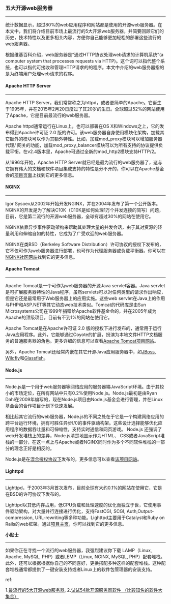 ### 五大开源web服务器
---

统计数据显示，超过80%的web应用程序和网站都是使用的开源web服务器。在本文中，我们将介绍目前市场上最流行的5大开源web服务器，并简要回顾它们的历史，技术特性以及更多相关内容，方便你自己能够更加轻松的部署这些流行的web服务器。

根据维基百科介绍，web服务器是“通过HTTP协议处理web请求的计算机系统”(a computer system that processes requests via HTTP)。这个词可以指代整个系统，也可以指代可接收和管理HTTP请求的的程序。本文中介绍的web服务器指的是为终端用户处理web请求的程序。

####  Apache HTTP Server

------

Apache HTTP Server，我们常常称之为httpd，或者更简单的Apache。它诞生于1995年，并在2015年2月20日度过了其20岁的生日。全球超过52%的网站使用了Apache，它是目前最流行的web服务器。

Apache httpd通常运行在Linux上，也可以部署在OS X和Windows之上，它的发布得到Apache许可证 2.0 版的许可。该web服务器自身使用模块化架构，加载其它额外的模块可以作为其额外特性。比如，加载mod_proxy模块可以增加服务器代理/ 网关的功能，加载mod_proxy_balancer模块可以为所有支持的协议提供负载平衡。在v2.4版本里，Apache可通过全新的mod_http2模块支持HTTP/2。

从1996年开始，Apache HTTP Server就已经是最为流行的web服务器了，这与它拥有伟大的文档和软件项目集成支持的特性是分不开的，你可以在Apache基金会的[项目页面](https://httpd.apache.org/)上找到它的更多信息。



####  NGINX

------

Igor Sysoev从2002年开始开发NGINX，并在2004年发布了第一个公开版本。NGINX的开发是为了解决C10K（C10K是如何处理1万个并发连接的简写）问题，目前，它是第二流行的开源web服务器，全球有超过30%的网站在使用它。

NGINX依靠异步事件驱动架构来帮助其处理大量的并发会话，由于其对资源的轻量利用和伸缩自如的特性，它成为了广受欢迎的web服务器。

NGINX在类BSD（Berkeley Software Distribution）许可协议的授权下发布的，它不仅可作为web服务器进行部署，也可作为代理服务器或负载平衡器。你可以在[NGINX社区网站](https://nginx.org/en/)找到它的更多信息。



#### Apache Tomcat

------

Apache Tomcat是一个可作为web服务器的开源Java servlet容器。Java servlet是可扩展服务器特性的Java程序，虽然servlets可以对任何类型的请求作出响应，但是它还是最常用于Web服务器上的应用实施。这些web servlet在Java上的作用与PHP和ASP.NET等其它动态web技术类似。Tomcat的代码库是由Sun Microsystems公司在1999年捐赠给Apache软件基金会的，并在2005年成为Apache的顶级项目，目前有不到1%的网站在使用它。

Apache Tomcat是在Apache许可证 2.0 版的授权下进行发布的，通常用于运行Java应用程序。此外，它能够通过Coyote的扩展，扮演为本地文件HTTP文档服务的普通服务器的角色。更多详细的信息可以查看[Apache Tomcat项目网站](http://tomcat.apache.org/)。

另外，Apache Tomcat还经常内嵌在其它开源Java应用服务器中，如[JBoss](http://www.jboss.org/products/eap/overview/), [Wildfly](http://wildfly.org/)和[Glassfish](https://glassfish.java.net/)。



#### Node.js

------

Node.js是一个用于web服务器等网络应用的服务器端JavaScript环境。由于其较小的市场定位，在所有网站中只有0.2%使用Node.js。Node.js最初是由Ryan Dahl在2009年编写的，现在Node.js项目由Node.js基金会进行管理，并在Linux基金会的合作项目计划下快速发展。

相比起其它流行的web服务器，Node.js的不同之处在于它是一个构建网络应用的跨平台运行环境，拥有可胜任异步I/0的事件驱动构架。这些设计选择能够优化应用程序的数据吞吐量和可伸缩性，支持实时通信和网页游戏。 Node.js 还强调了web开发堆栈上的差异，Node.js清楚地显示作为HTML、 CSS或者JavaScript堆栈的一部分，在这一点上与Apache或者NGINX同时作为多个不同软件堆栈的一部分的理念正好是相反的。

Node.js是在[混合授权协议下](https://raw.githubusercontent.com/nodejs/node/master/LICENSE)发布的，更多信息可以查看[该项目网站](https://nodejs.org/en/)。



#### Lighttpd

------

Lighttpd，于2003年3月首次发布，目前全球有大约0.1%的网站在使用它，它是在BSD的许可协议下发布的。

Lighttpd以其低内存占用，低CPU负载和处理速度的优化而独立于世，它使用事件驱动架构，对大量并行连接进行优化，支持FastCGI, SCGI, Auth,Output-compression, URL-rewriting等多种功能。Lighttpd主要用于Catalyst和Ruby on Rails的web框架。通过[项目主页](http://www.lighttpd.net/)，你可以找到它的更多信息。



**小贴士**

------

如果你正在寻找一个流行的web服务器，我强烈建议你下载 LAMP（Linux, Apache, MySQL, PHP）或者LEMP（Linux, NGINX, MySQL, PHP）配套堆栈。此外，还可以根据根据你自己的不同喜好，更换搭配多种这样的配套堆栈。这种配套堆栈通常都提供了一键安装支持或者Linux上的软件包管理器的安装支持。



ref:

1.[最流行的5大开源web服务器](http://blog.csdn.net/leansmall/article/details/72614565),   2.[试试54款开源服务器软件 （比较知名的软件大集合）](http://blog.csdn.net/leansmall/article/details/72614488)